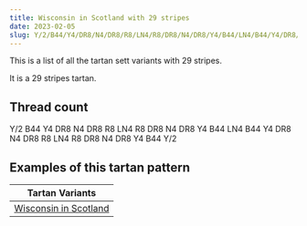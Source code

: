 ```yaml
---
title: Wisconsin in Scotland with 29 stripes
date: 2023-02-05
slug: Y/2/B44/Y4/DR8/N4/DR8/R8/LN4/R8/DR8/N4/DR8/Y4/B44/LN4/B44/Y4/DR8/N4/DR8/R8/LN4/R8/DR8/N4/DR8/Y4/B44/Y/2
---
```

This is a list of all the tartan sett variants with 29 stripes.

It is a 29 stripes tartan.


## Thread count
Y/2 B44 Y4 DR8 N4 DR8 R8 LN4 R8 DR8 N4 DR8 Y4 B44 LN4 B44 Y4 DR8 N4 DR8 R8 LN4 R8 DR8 N4 DR8 Y4 B44 Y/2

## Examples of this tartan pattern

| Tartan Variants |
|---------------|
| [Wisconsin in Scotland](/variants/y/2/b44/y4/dr8/n4/dr8/r8/ln4/r8/dr8/n4/dr8/y4/b44/ln4/b44/y4/dr8/n4/dr8/r8/ln4/r8/dr8/n4/dr8/y4/b44/y/2-b304080-dr802040-lne0e0e0-n808080-rc00000-yf0c000)||
